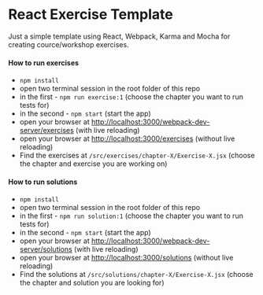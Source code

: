 # React Exercise Template

Just a simple template using React, Webpack, Karma and Mocha for creating cource/workshop exercises.

#### How to run exercises

 - `npm install`
 - open two terminal session in the root folder of this repo
 - in the first - `npm run exercise:1` (choose the chapter you want to run tests for)
 - in the second - `npm start` (start the app)
 - open your browser at [http://localhost:3000/webpack-dev-server/exercises](http://localhost:3000/webpack-dev-server/exercises) (with live reloading)
 - open your browser at [http://localhost:3000/exercises](http://localhost:3000/exercises) (without live reloading)
 - Find the exercises at `/src/exercises/chapter-X/Exercise-X.jsx` (choose the chapter and exercise you are working on)

#### How to run solutions

  - `npm install`
  - open two terminal session in the root folder of this repo
  - in the first - `npm run solution:1` (choose the chapter you want to run tests for)
  - in the second - `npm start` (start the app)
  - open your browser at [http://localhost:3000/webpack-dev-server/solutions](http://localhost:3000/webpack-dev-server/solutions) (with live reloading)
  - open your browser at [http://localhost:3000/solutions](http://localhost:3000/solutions) (without live reloading)
  - Find the solutions at `/src/solutions/chapter-X/Exercise-X.jsx` (choose the chapter and solution you are looking for)
